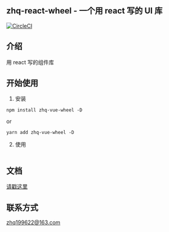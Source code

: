 ## zhq-react-wheel - 一个用 react 写的 UI 库
[![CircleCI](https://circleci.com/gh/Hanqing1996/react-wheels/tree/master.svg?style=svg)](https://circleci.com/gh/Hanqing1996/react-wheels/tree/master)

## 介绍
用 react 写的组件库

## 开始使用
1. 安装
```
npm install zhq-vue-wheel -D
```
or
```
yarn add zhq-vue-wheel -D
```
2. 使用
```

```

## 文档
[请戳这里]()

## 联系方式
zhq199622@163.com